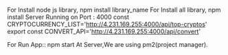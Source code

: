 For Install node js library,
npm install library_name
For Install all library,
npm install
Server Running on Port : 4000
const CRYPTOCURRENCY_LIST='http://4.231.169.255:4000/api/top-cryptos'
export const CONVERT_API='http://4.231.169.255:4000/api/convert'

For Run App:: npm start
At Server,We are using pm2(project manager).
